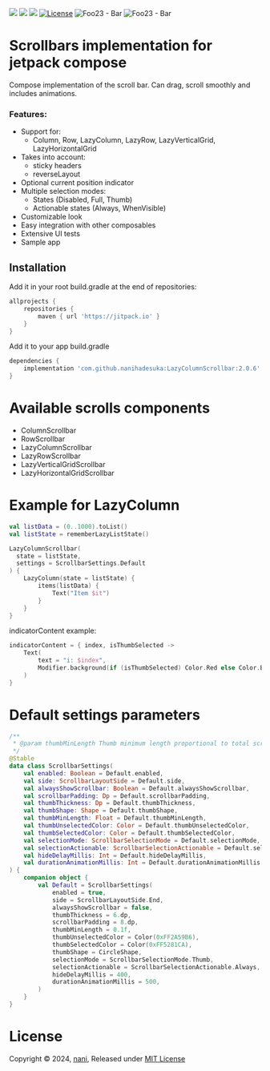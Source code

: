 [![](https://jitpack.io/v/nanihadesuka/LazyColumnScrollbar.svg)](https://jitpack.io/#nanihadesuka/LazyColumnScrollbar)
[![](https://jitpack.io/v/nanihadesuka/LazyColumnScrollbar/month.svg)](https://jitpack.io/#nanihadesuka/LazyColumnScrollbar)
[![](https://github.com/nanihadesuka/LazyColumnScrollbar/actions/workflows/tests.yml/badge.svg?branch=master)](https://github.com/nanihadesuka/LazyColumnScrollbar/commits/master)
[![License](https://img.shields.io/badge/License-MIT-blue)](https://github.com/nanihadesuka/LazyColumnScrollbar/blob/main/LICENSE)
![Foo23 - Bar](https://img.shields.io/badge/Kotlin-1.9.23-339933)
![Foo23 - Bar](https://img.shields.io/badge/Compose_BOM-2024.04.00-339933)

# Scrollbars implementation for jetpack compose

Compose implementation of the scroll bar. Can drag, scroll smoothly and includes animations.

### Features:

- Support for:
    - Column, Row, LazyColumn, LazyRow, LazyVerticalGrid, LazyHorizontalGrid
- Takes into account:
    - sticky headers
    - reverseLayout
- Optional current position indicator
- Multiple selection modes:
    - States (Disabled, Full, Thumb)
    - Actionable states (Always, WhenVisible)
- Customizable look
- Easy integration with other composables
- Extensive UI tests
- Sample app

## Installation

Add it in your root build.gradle at the end of repositories:

```groovy
allprojects {
    repositories {
        maven { url 'https://jitpack.io' }
    }
}
```

Add it to your app build.gradle

```groovy
dependencies {
    implementation 'com.github.nanihadesuka:LazyColumnScrollbar:2.0.6'
}
```

# Available scrolls components
- ColumnScrollbar
- RowScrollbar
- LazyColumnScrollbar
- LazyRowScrollbar
- LazyVerticalGridScrollbar
- LazyHorizontalGridScrollbar

# Example for LazyColumn
```kotlin
val listData = (0..1000).toList()
val listState = rememberLazyListState()

LazyColumnScrollbar(
  state = listState,
  settings = ScrollbarSettings.Default  
) {
    LazyColumn(state = listState) {
        items(listData) {
            Text("Item $it")
        }
    }
}
```

indicatorContent example:

```kotlin
indicatorContent = { index, isThumbSelected ->
    Text(
        text = "i: $index",
        Modifier.background(if (isThumbSelected) Color.Red else Color.Black, CircleShape)
    )
}
```

# Default settings parameters
```kotlin
/**
 * @param thumbMinLength Thumb minimum length proportional to total scrollbar's length (eg: 0.1 -> 10% of total)
 */
@Stable
data class ScrollbarSettings(
    val enabled: Boolean = Default.enabled,
    val side: ScrollbarLayoutSide = Default.side,
    val alwaysShowScrollbar: Boolean = Default.alwaysShowScrollbar,
    val scrollbarPadding: Dp = Default.scrollbarPadding,
    val thumbThickness: Dp = Default.thumbThickness,
    val thumbShape: Shape = Default.thumbShape,
    val thumbMinLength: Float = Default.thumbMinLength,
    val thumbUnselectedColor: Color = Default.thumbUnselectedColor,
    val thumbSelectedColor: Color = Default.thumbSelectedColor,
    val selectionMode: ScrollbarSelectionMode = Default.selectionMode,
    val selectionActionable: ScrollbarSelectionActionable = Default.selectionActionable,
    val hideDelayMillis: Int = Default.hideDelayMillis,
    val durationAnimationMillis: Int = Default.durationAnimationMillis
) {
    companion object {
        val Default = ScrollbarSettings(
            enabled = true,
            side = ScrollbarLayoutSide.End,
            alwaysShowScrollbar = false,
            thumbThickness = 6.dp,
            scrollbarPadding = 8.dp,
            thumbMinLength = 0.1f,
            thumbUnselectedColor = Color(0xFF2A59B6),
            thumbSelectedColor = Color(0xFF5281CA),
            thumbShape = CircleShape,
            selectionMode = ScrollbarSelectionMode.Thumb,
            selectionActionable = ScrollbarSelectionActionable.Always,
            hideDelayMillis = 400,
            durationAnimationMillis = 500,
        )
    }
}
```

# License

Copyright © 2024, [nani](https://github.com/nanihadesuka), Released under [MIT License](LICENSE)
